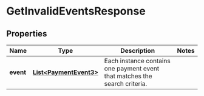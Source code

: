 
# GetInvalidEventsResponse

## Properties
Name | Type | Description | Notes
------------ | ------------- | ------------- | -------------
**event** | [**List&lt;PaymentEvent3&gt;**](PaymentEvent3.md) | Each instance contains one payment event that matches the search criteria. | 



